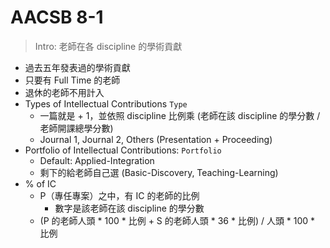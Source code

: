 # AACSB 8-1

> Intro:
> 老師在各 discipline 的學術貢獻

- 過去五年發表過的學術貢獻
- 只要有 Full Time 的老師
- 退休的老師不用計入
- Types of Intellectual Contributions  `Type`
    - 一篇就是 + 1，並依照 discipline 比例乘 (老師在該 discipline 的學分數 / 老師開課總學分數)
    - Journal 1, Journal 2, Others (Presentation + Proceeding)
- Portfolio of Intellectual Contributions: `Portfolio`
  - Default: Applied-Integration
  - 剩下的給老師自己選 (Basic-Discovery, Teaching-Learning)
- % of IC
  - P（專任專案）之中，有 IC 的老師的比例
    - 數字是該老師在該 discipline 的學分數
  - (P 的老師人頭 * 100 * 比例 + S 的老師人頭 * 36 * 比例) / 人頭 * 100 * 比例